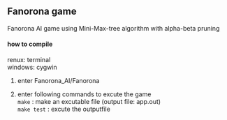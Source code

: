 ## Fanorona game
Fanorona AI game using Mini-Max-tree algorithm with  alpha-beta pruning

#### how to compile
renux: terminal  
windows: cygwin  

1. enter Fanorona_AI/Fanorona

2. enter following commands to excute the game  
    `make` : make an excutable file (output file: app.out)  
    `make test` : excute the outputfile